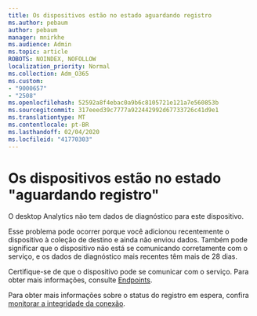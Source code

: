 ```yaml
---
title: Os dispositivos estão no estado aguardando registro
ms.author: pebaum
author: pebaum
manager: mnirkhe
ms.audience: Admin
ms.topic: article
ROBOTS: NOINDEX, NOFOLLOW
localization_priority: Normal
ms.collection: Adm_O365
ms.custom:
- "9000657"
- "2508"
ms.openlocfilehash: 52592a8f4ebac0a9b6c8105721e121a7e560853b
ms.sourcegitcommit: 317eeed39c7777a922442992d67733726c41d9e1
ms.translationtype: MT
ms.contentlocale: pt-BR
ms.lasthandoff: 02/04/2020
ms.locfileid: "41770303"
---
```

# <a name="devices-are-in-awaiting-enrollment-state"></a>Os dispositivos estão no estado "aguardando registro"

O desktop Analytics não tem dados de diagnóstico para este dispositivo. 

Esse problema pode ocorrer porque você adicionou recentemente o dispositivo à coleção de destino e ainda não enviou dados. Também pode significar que o dispositivo não está se comunicando corretamente com o serviço, e os dados de diagnóstico mais recentes têm mais de 28 dias.

Certifique-se de que o dispositivo pode se comunicar com o serviço. Para obter mais informações, consulte [Endpoints](https://docs.microsoft.com/configmgr/desktop-analytics/enable-data-sharing#endpoints).

Para obter mais informações sobre o status do registro em espera, confira [monitorar a integridade da conexão](https://docs.microsoft.com/configmgr/desktop-analytics/monitor-connection-health#awaiting-enrollment).